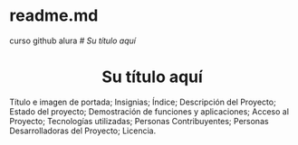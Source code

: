 # readme.md
curso github alura
<em> # Su título aquí </em>
<h1 align="center"> Su título aquí </h1>
Título e imagen de portada;
Insignias;
Índice;
Descripción del Proyecto;
Estado del proyecto;
Demostración de funciones y aplicaciones;
Acceso al Proyecto;
Tecnologías utilizadas;
Personas Contribuyentes;
Personas Desarrolladoras del Proyecto;
Licencia.

